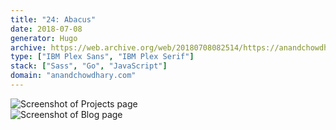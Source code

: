 ```yaml
---
title: "24: Abacus"
date: 2018-07-08
generator: Hugo
archive: https://web.archive.org/web/20180708082514/https://anandchowdhary.com/
type: ["IBM Plex Sans", "IBM Plex Serif"]
stack: ["Sass", "Go", "JavaScript"]
domain: "anandchowdhary.com"
---
```


<div class="image shadow"><img alt="Screenshot of Projects page" src="/images/versions/24-projects.png"></div>
<div class="image shadow"><img alt="Screenshot of Blog page" src="/images/versions/24-blog.png"></div>
